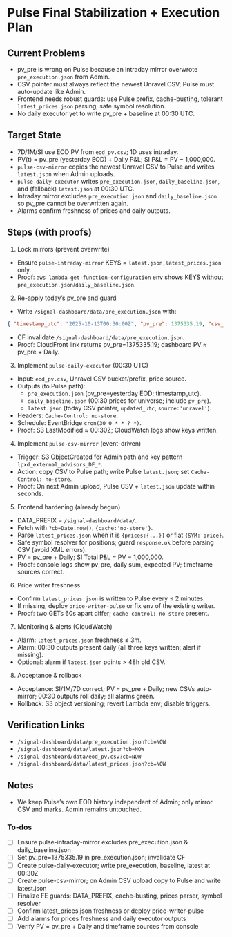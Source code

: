 <!-- a18bac78-e399-4c6c-a2ed-aabcc9373438 30438f40-6377-400b-97e8-81ac8f0eeebf -->
# Pulse Final Stabilization + Execution Plan

## Current Problems

- pv_pre is wrong on Pulse because an intraday mirror overwrote `pre_execution.json` from Admin.
- CSV pointer must always reflect the newest Unravel CSV; Pulse must auto-update like Admin.
- Frontend needs robust guards: use Pulse prefix, cache-busting, tolerant `latest_prices.json` parsing, safe symbol resolution.
- No daily executor yet to write pv_pre + baseline at 00:30 UTC.

## Target State

- 7D/1M/SI use EOD PV from `eod_pv.csv`; 1D uses intraday.
- PV(t) = pv_pre (yesterday EOD) + Daily P&L; SI P&L = PV − 1,000,000.
- `pulse-csv-mirror` copies the newest Unravel CSV to Pulse and writes `latest.json` when Admin uploads.
- `pulse-daily-executor` writes `pre_execution.json`, `daily_baseline.json`, and (fallback) `latest.json` at 00:30 UTC.
- Intraday mirror excludes `pre_execution.json` and `daily_baseline.json` so pv_pre cannot be overwritten again.
- Alarms confirm freshness of prices and daily outputs.

## Steps (with proofs)

1) Lock mirrors (prevent overwrite)

- Ensure `pulse-intraday-mirror` KEYS = `latest.json,latest_prices.json` only.
- Proof: `aws lambda get-function-configuration` env shows KEYS without `pre_execution.json`/`daily_baseline.json`.

2) Re-apply today’s pv_pre and guard

- Write `/signal-dashboard/data/pre_execution.json` with:
```json
{ "timestamp_utc": "2025-10-13T00:30:00Z", "pv_pre": 1375335.19, "csv_filename": "lpxd_external_advisors_DF_20251012-2355.csv" }
```

- CF invalidate `/signal-dashboard/data/pre_execution.json`.
- Proof: CloudFront link returns pv_pre=1375335.19; dashboard PV ≈ pv_pre + Daily.

3) Implement `pulse-daily-executor` (00:30 UTC)

- Input: `eod_pv.csv`, Unravel CSV bucket/prefix, price source.
- Outputs (to Pulse path):
  - `pre_execution.json` (pv_pre=yesterday EOD; timestamp_utc).
  - `daily_baseline.json` (00:30 prices for universe; include `pv_pre`).
  - `latest.json` (today CSV pointer, `updated_utc`, `source:'unravel'`).
- Headers: `Cache-Control: no-store`.
- Schedule: EventBridge `cron(30 0 * * ? *)`.
- Proof: S3 LastModified ≈ 00:30Z; CloudWatch logs show keys written.

4) Implement `pulse-csv-mirror` (event-driven)

- Trigger: S3 ObjectCreated for Admin path and key pattern `lpxd_external_advisors_DF_*`.
- Action: copy CSV to Pulse path; write Pulse `latest.json`; set `Cache-Control: no-store`.
- Proof: On next Admin upload, Pulse CSV + `latest.json` update within seconds.

5) Frontend hardening (already begun)

- DATA_PREFIX = `/signal-dashboard/data/`.
- Fetch with `?cb=Date.now()`, `{cache:'no-store'}`.
- Parse `latest_prices.json` when it is `{prices:{...}}` or flat `{SYM: price}`.
- Safe symbol resolver for positions; guard `response.ok` before parsing CSV (avoid XML errors).
- PV = pv_pre + Daily; SI Total P&L = PV − 1,000,000.
- Proof: console logs show pv_pre, daily sum, expected PV; timeframe sources correct.

6) Price writer freshness

- Confirm `latest_prices.json` is written to Pulse every ≤ 2 minutes.
- If missing, deploy `price-writer-pulse` or fix env of the existing writer.
- Proof: two GETs 60s apart differ; `cache-control: no-store` present.

7) Monitoring & alerts (CloudWatch)

- Alarm: `latest_prices.json` freshness ≤ 3m.
- Alarm: 00:30 outputs present daily (all three keys written; alert if missing).
- Optional: alarm if `latest.json` points > 48h old CSV.

8) Acceptance & rollback

- Acceptance: SI/1M/7D correct; PV = pv_pre + Daily; new CSVs auto-mirror; 00:30 outputs roll daily; all alarms green.
- Rollback: S3 object versioning; revert Lambda env; disable triggers.

## Verification Links

- `/signal-dashboard/data/pre_execution.json?cb=NOW`
- `/signal-dashboard/data/latest.json?cb=NOW`
- `/signal-dashboard/data/eod_pv.csv?cb=NOW`
- `/signal-dashboard/data/latest_prices.json?cb=NOW`

## Notes

- We keep Pulse’s own EOD history independent of Admin; only mirror CSV and marks. Admin remains untouched.

### To-dos

- [ ] Ensure pulse-intraday-mirror excludes pre_execution.json & daily_baseline.json
- [ ] Set pv_pre=1375335.19 in pre_execution.json; invalidate CF
- [ ] Create pulse-daily-executor; write pre_execution, baseline, latest at 00:30Z
- [ ] Create pulse-csv-mirror; on Admin CSV upload copy to Pulse and write latest.json
- [ ] Finalize FE guards: DATA_PREFIX, cache-busting, prices parser, symbol resolver
- [ ] Confirm latest_prices.json freshness or deploy price-writer-pulse
- [ ] Add alarms for prices freshness and daily executor outputs
- [ ] Verify PV = pv_pre + Daily and timeframe sources from console